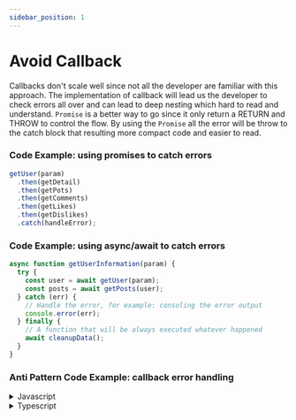 ```yaml
---
sidebar_position: 1
---
```


# Avoid Callback

Callbacks don't scale well since not all the developer are familiar with this approach. The implementation of callback will lead us the developer to check errors all over and can lead to deep nesting which hard to read and understand. `Promise` is a better way to go since it only return a RETURN and THROW to control the flow. By using the `Promise` all the error will be throw to the catch block that resulting more compact code and easier to read.

### Code Example: using promises to catch errors

```js
getUser(param)
  .then(getDetail)
  .then(getPots)
  .then(getComments)
  .then(getLikes)
  .then(getDislikes)
  .catch(handleError);
```

### Code Example: using async/await to catch errors

```js
async function getUserInformation(param) {
  try {
    const user = await getUser(param);
    const posts = await getPosts(user);
  } catch (err) {
    // Handle the error, for example: consoling the error output
    console.error(err);
  } finally {
    // A function that will be always executed whatever happened
    await cleanupData();
  }
}
```

### Anti Pattern Code Example: callback error handling

<details>
<summary>Javascript</summary>

```js
getUsers(param, function (err, res) {
  // Cancel out the process since there is an error
  if (err !== null) {
    // Do the error handling here
    return;
  }

  getUserDetail(res[0], function (err, res) {
    // Do more nasty callback
  }
});
```

</details>

<details>
<summary>Typescript</summary>

```ts
getUsers(param, function (err: Error, res: Results) {
  // Cancel out the process since there is an error
  if (err !== null) {
    // Do the error handling here
    return;
  }

  getUserDetail(res[0], function (err: Error, res: Result) {
    // Do more nasty callback
  }
});
```

</details>
